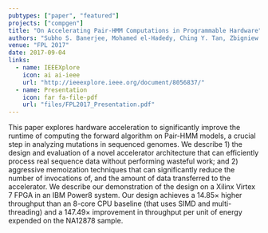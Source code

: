 ```yaml
---
pubtypes: ["paper", "featured"]
projects: ["compgen"]
title: "On Accelerating Pair-HMM Computations in Programmable Hardware"
authors: "Subho S. Banerjee, Mohamed el-Hadedy, Ching Y. Tan, Zbigniew T. Kalbarczyk, Steve Lumetta and Ravishankar K. Iyer"
venue: "FPL 2017"
date: 2017-09-04
links:
  - name: IEEEXplore
    icon: ai ai-ieee
    url: "http://ieeexplore.ieee.org/document/8056837/"
  - name: Presentation
    icon: far fa-file-pdf
    url: "files/FPL2017_Presentation.pdf"
---
```


This paper explores hardware acceleration to significantly improve the runtime of computing the forward algorithm on
Pair-HMM models, a crucial step in analyzing mutations in sequenced genomes. We describe 1) the design and evaluation of
a novel accelerator architecture that can efficiently process real sequence data without performing wasteful work; and
2) aggressive memoization techniques that can significantly reduce the number of invocations of, and the amount of data
transferred to the accelerator. We describe our demonstration of the design on a Xilinx Virtex 7 FPGA in an IBM Power8
system. Our design achieves a 14.85× higher throughput than an 8-core CPU baseline (that uses SIMD and multi-threading)
and a 147.49× improvement in throughput per unit of energy expended on the NA12878 sample.
